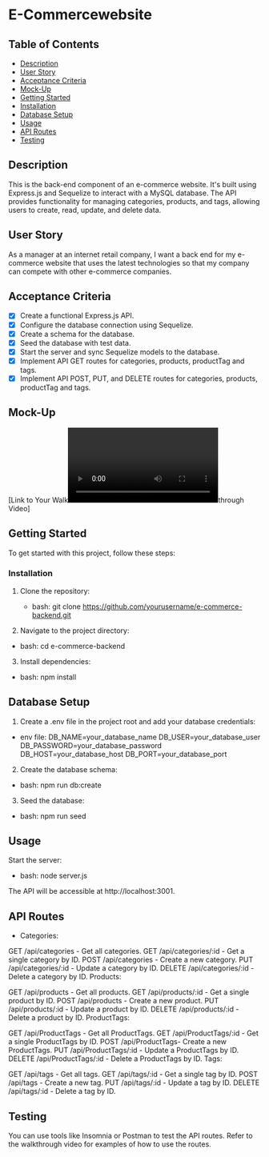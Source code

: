 # E-Commercewebsite

## Table of Contents

- [Description](#description)
- [User Story](#user-story)
- [Acceptance Criteria](#acceptance-criteria)
- [Mock-Up](#mock-up)
- [Getting Started](#getting-started)
- [Installation](#installation)
- [Database Setup](#database-setup)
- [Usage](#usage)
- [API Routes](#api-routes)
- [Testing](#testing)

## Description

This is the back-end component of an e-commerce website. It's built using Express.js and Sequelize to interact with a MySQL database. The API provides functionality for managing categories, products, and tags, allowing users to create, read, update, and delete data.

## User Story

As a manager at an internet retail company, I want a back end for my e-commerce website that uses the latest technologies so that my company can compete with other e-commerce companies.

## Acceptance Criteria

- [x] Create a functional Express.js API.
- [x] Configure the database connection using Sequelize.
- [x] Create a schema for the database.
- [x] Seed the database with test data.
- [x] Start the server and sync Sequelize models to the database.
- [x] Implement API GET routes for categories, products, productTag and tags.
- [x] Implement API POST, PUT, and DELETE routes for categories, products, productTag and tags.

## Mock-Up

[Link to Your Walk<video src="week%2013%20video.mp4" controls title="week 13"></video>through Video]

## Getting Started

To get started with this project, follow these steps:

### Installation

1. Clone the repository:

   - bash:
     git clone https://github.com/yourusername/e-commerce-backend.git

2. Navigate to the project directory:

- bash:
  cd e-commerce-backend

3. Install dependencies:

- bash:
  npm install

## Database Setup

1. Create a .env file in the project root and add your database credentials:

- env file:
  DB_NAME=your_database_name
  DB_USER=your_database_user
  DB_PASSWORD=your_database_password
  DB_HOST=your_database_host
  DB_PORT=your_database_port

2. Create the database schema:

- bash:
  npm run db:create

3. Seed the database:

- bash:
  npm run seed

## Usage

Start the server:

- bash:
  node server.js

The API will be accessible at http://localhost:3001.

## API Routes

- Categories:

GET /api/categories - Get all categories.
GET /api/categories/:id - Get a single category by ID.
POST /api/categories - Create a new category.
PUT /api/categories/:id - Update a category by ID.
DELETE /api/categories/:id - Delete a category by ID.
Products:

GET /api/products - Get all products.
GET /api/products/:id - Get a single product by ID.
POST /api/products - Create a new product.
PUT /api/products/:id - Update a product by ID.
DELETE /api/products/:id - Delete a product by ID.
ProductTags:

GET /api/ProductTags - Get all ProductTags.
GET /api/ProductTags/:id - Get a single ProductTags by ID.
POST /api/ProductTags- Create a new ProductTags.
PUT /api/ProductTags/:id - Update a ProductTags by ID.
DELETE /api/ProductTags/:id - Delete a ProductTags by ID.
Tags:

GET /api/tags - Get all tags.
GET /api/tags/:id - Get a single tag by ID.
POST /api/tags - Create a new tag.
PUT /api/tags/:id - Update a tag by ID.
DELETE /api/tags/:id - Delete a tag by ID.

## Testing

You can use tools like Insomnia or Postman to test the API routes. Refer to the walkthrough video for examples of how to use the routes.
